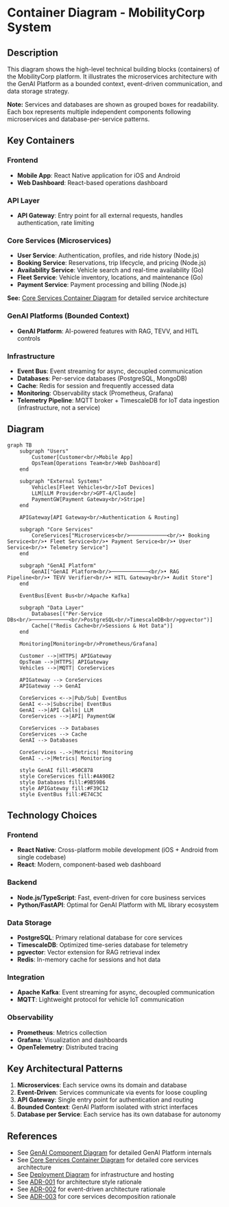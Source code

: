 # Container Diagram - MobilityCorp System

## Description

This diagram shows the high-level technical building blocks (containers) of the MobilityCorp platform. It illustrates the microservices architecture with the GenAI Platform as a bounded context, event-driven communication, and data storage strategy.

**Note:** Services and databases are shown as grouped boxes for readability. Each box represents multiple independent components following microservices and database-per-service patterns.

## Key Containers

### Frontend

- **Mobile App**: React Native application for iOS and Android
- **Web Dashboard**: React-based operations dashboard

### API Layer

- **API Gateway**: Entry point for all external requests, handles authentication, rate limiting

### Core Services (Microservices)

- **User Service**: Authentication, profiles, and ride history (Node.js)
- **Booking Service**: Reservations, trip lifecycle, and pricing (Node.js)
- **Availability Service**: Vehicle search and real-time availability (Go)
- **Fleet Service**: Vehicle inventory, locations, and maintenance (Go)
- **Payment Service**: Payment processing and billing (Node.js)

**See:** [Core Services Container Diagram](core-services/core-services-container-diagram.md) for detailed service architecture

### GenAI Platforms (Bounded Context)

- **GenAI Platform**: AI-powered features with RAG, TEVV, and HITL controls

### Infrastructure

- **Event Bus**: Event streaming for async, decoupled communication
- **Databases**: Per-service databases (PostgreSQL, MongoDB)
- **Cache**: Redis for session and frequently accessed data
- **Monitoring**: Observability stack (Prometheus, Grafana)
- **Telemetry Pipeline**: MQTT broker + TimescaleDB for IoT data ingestion (infrastructure, not a service)

## Diagram

```mermaid
graph TB
    subgraph "Users"
        Customer[Customer<br/>Mobile App]
        OpsTeam[Operations Team<br/>Web Dashboard]
    end

    subgraph "External Systems"
        Vehicles[Fleet Vehicles<br/>IoT Devices]
        LLM[LLM Provider<br/>GPT-4/Claude]
        PaymentGW[Payment Gateway<br/>Stripe]
    end

    APIGateway[API Gateway<br/>Authentication & Routing]

    subgraph "Core Services"
        CoreServices["Microservices<br/>────────────<br/>• Booking Service<br/>• Fleet Service<br/>• Payment Service<br/>• User Service<br/>• Telemetry Service"]
    end

    subgraph "GenAI Platform"
        GenAI["GenAI Platform<br/>────────────<br/>• RAG Pipeline<br/>• TEVV Verifier<br/>• HITL Gateway<br/>• Audit Store"]
    end

    EventBus[Event Bus<br/>Apache Kafka]

    subgraph "Data Layer"
        Databases[("Per-Service DBs<br/>────────────<br/>PostgreSQL<br/>TimescaleDB<br/>pgvector")]
        Cache[("Redis Cache<br/>Sessions & Hot Data")]
    end

    Monitoring[Monitoring<br/>Prometheus/Grafana]

    Customer -->|HTTPS| APIGateway
    OpsTeam -->|HTTPS| APIGateway
    Vehicles -->|MQTT| CoreServices

    APIGateway --> CoreServices
    APIGateway --> GenAI

    CoreServices <-->|Pub/Sub| EventBus
    GenAI <-->|Subscribe| EventBus
    GenAI -->|API Calls| LLM
    CoreServices -->|API| PaymentGW

    CoreServices --> Databases
    CoreServices --> Cache
    GenAI --> Databases

    CoreServices -.->|Metrics| Monitoring
    GenAI -.->|Metrics| Monitoring

    style GenAI fill:#50C878
    style CoreServices fill:#4A90E2
    style Databases fill:#9B59B6
    style APIGateway fill:#F39C12
    style EventBus fill:#E74C3C
```

## Technology Choices

### Frontend

- **React Native**: Cross-platform mobile development (iOS + Android from single codebase)
- **React**: Modern, component-based web dashboard

### Backend

- **Node.js/TypeScript**: Fast, event-driven for core business services
- **Python/FastAPI**: Optimal for GenAI Platform with ML library ecosystem

### Data Storage

- **PostgreSQL**: Primary relational database for core services
- **TimescaleDB**: Optimized time-series database for telemetry
- **pgvector**: Vector extension for RAG retrieval index
- **Redis**: In-memory cache for sessions and hot data

### Integration

- **Apache Kafka**: Event streaming for async, decoupled communication
- **MQTT**: Lightweight protocol for vehicle IoT communication

### Observability

- **Prometheus**: Metrics collection
- **Grafana**: Visualization and dashboards
- **OpenTelemetry**: Distributed tracing

## Key Architectural Patterns

1. **Microservices**: Each service owns its domain and database
2. **Event-Driven**: Services communicate via events for loose coupling
3. **API Gateway**: Single entry point for authentication and routing
4. **Bounded Context**: GenAI Platform isolated with strict interfaces
5. **Database per Service**: Each service has its own database for autonomy

## References

- See [GenAI Component Diagram](../genai-subsystem/genai-component-diagram.md) for detailed GenAI Platform internals
- See [Core Services Container Diagram](core-services/core-services-container-diagram.md) for detailed core services architecture
- See [Deployment Diagram](../deployment/deployment-diagram.md) for infrastructure and hosting
- See [ADR-001](../../../Architecture-Decision-Records/001-microservices-architecture.md) for architecture style rationale
- See [ADR-002](../../../Architecture-Decision-Records/002-event-driven-backbone.md) for event-driven architecture rationale
- See [ADR-003](../../../Architecture-Decision-Records/003-core-services-decomposition.md) for core services decomposition rationale
